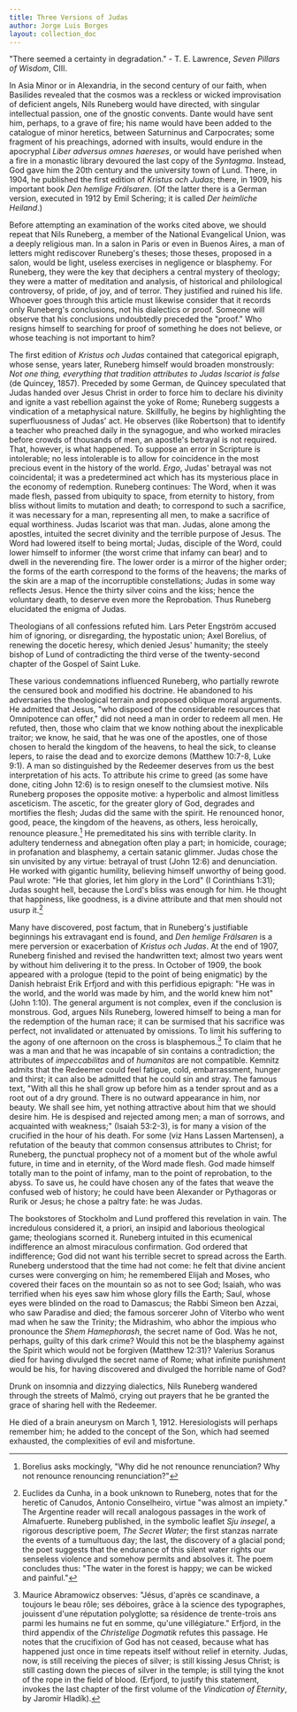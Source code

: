 ```yaml
---
title: Three Versions of Judas
author: Jorge Luis Borges
layout: collection_doc
---
```


"There seemed a certainty in degradation." - T. E. Lawrence, _Seven Pillars of Wisdom_, CIII.

In Asia Minor or in Alexandria, in the second century of our faith, when Basilides revealed that the cosmos was a reckless or wicked improvisation of deficient angels, Nils Runeberg would have directed, with singular intellectual passion, one of the gnostic convents. Dante would have sent him, perhaps, to a grave of fire; his name would have been added to the catalogue of minor heretics, between Saturninus and Carpocrates; some fragment of his preachings, adorned with insults, would endure in the apocryphal _Liber adversus omnes haereses_, or would have perished when a fire in a monastic library devoured the last copy of the _Syntagma_. Instead, God gave him the 20th century and the university town of Lund. There, in 1904, he published the first edition of _Kristus och Judas_; there, in 1909, his important book _Den hemlige Frälsaren_. (Of the latter there is a German version, executed in 1912 by Emil Schering; it is called _Der heimliche Heiland_.)

Before attempting an examination of the works cited above, we should repeat that Nils Runeberg, a member of the National Evangelical Union, was a deeply religious man. In a salon in Paris or even in Buenos Aires, a man of letters might rediscover Runeberg's theses; those theses, proposed in a salon, would be light, useless exercises in negligence or blasphemy. For Runeberg, they were the key that deciphers a central mystery of theology; they were a matter of meditation and analysis, of historical and philological controversy, of pride, of joy, and of terror. They justified and ruined his life. Whoever goes through this article must likewise consider that it records only Runeberg's conclusions, not his dialectics or proof. Someone will observe that his conclusions undoubtedly preceded the "proof." Who resigns himself to searching for proof of something he does not believe, or whose teaching is not important to him?

The first edition of _Kristus och Judas_ contained that categorical epigraph, whose sense, years later, Runeberg himself would broaden monstrously: _Not one thing, everything that tradition attributes to Judas Iscariot is false_ (de Quincey, 1857). Preceded by some German, de Quincey speculated that Judas handed over Jesus Christ in order to force him to declare his divinity and ignite a vast rebellion against the yoke of Rome; Runeberg suggests a vindication of a metaphysical nature. Skillfully, he begins by highlighting the superfluousness of Judas' act. He observes (like Robertson) that to identify a teacher who preached daily in the synagogue, and who worked miracles before crowds of thousands of men, an apostle's betrayal is not required. That, however, is what happened. To suppose an error in Scripture is intolerable; no less intolerable is to allow for coincidence in the most precious event in the history of the world. _Ergo_, Judas' betrayal was not coincidental; it was a predetermined act which has its mysterious place in the economy of redemption. Runeberg continues: The Word, when it was made flesh, passed from ubiquity to space, from eternity to history, from bliss without limits to mutation and death; to correspond to such a sacrifice, it was necessary for a man, representing all men, to make a sacrifice of equal worthiness. Judas Iscariot was that man. Judas, alone among the apostles, intuited the secret divinity and the terrible purpose of Jesus. The Word had lowered itself to being mortal; Judas, disciple of the Word, could lower himself to informer (the worst crime that infamy can bear) and to dwell in the neverending fire. The lower order is a mirror of the higher order; the forms of the earth correspond to the forms of the heavens; the marks of the skin are a map of the incorruptible constellations; Judas in some way reflects Jesus. Hence the thirty silver coins and the kiss; hence the voluntary death, to deserve even more the Reprobation. Thus Runeberg elucidated the enigma of Judas.

Theologians of all confessions refuted him. Lars Peter Engström accused him of ignoring, or disregarding, the hypostatic union; Axel Borelius, of renewing the docetic heresy, which denied Jesus' humanity; the steely bishop of Lund of contradicting the third verse of the twenty-second chapter of the Gospel of Saint Luke.

These various condemnations influenced Runeberg, who partially rewrote the censured book and modified his doctrine. He abandoned to his adversaries the theological terrain and proposed oblique moral arguments. He admitted that Jesus, "who disposed of the considerable resources that Omnipotence can offer," did not need a man in order to redeem all men. He refuted, then, those who claim that we know nothing about the inexplicable traitor; we know, he said, that he was one of the apostles, one of those chosen to herald the kingdom of the heavens, to heal the sick, to cleanse lepers, to raise the dead and to exorcize demons (Matthew 10:7-8, Luke 9:1). A man so distinguished by the Redeemer deserves from us the best interpretation of his acts. To attribute his crime to greed (as some have done, citing John 12:6) is to resign oneself to the clumsiest motive. Nils Runeberg proposes the opposite motive: a hyperbolic and almost limitless asceticism. The ascetic, for the greater glory of God, degrades and mortifies the flesh; Judas did the same with the spirit. He renounced honor, good, peace, the kingdom of the heavens, as others, less heroically, renounce pleasure.[^1] He premeditated his sins with terrible clarity. In adultery tenderness and abnegation often play a part; in homicide, courage; in profanation and blasphemy, a certain satanic glimmer. Judas chose the sin unvisited by any virtue: betrayal of trust (John 12:6) and denunciation. He worked with gigantic humility, believing himself unworthy of being good. Paul wrote: "He that glories, let him glory in the Lord" (I Corinthians 1:31); Judas sought hell, because the Lord's bliss was enough for him. He thought that happiness, like goodness, is a divine attribute and that men should not usurp it.[^2]

Many have discovered, post factum, that in Runeberg's justifiable beginnings his extravagant end is found, and _Den hemlige Frälsaren_ is a mere perversion or exacerbation of _Kristus och Judas_. At the end of 1907, Runeberg finished and revised the handwritten text; almost two years went by without him delivering it to the press. In October of 1909, the book appeared with a prologue (tepid to the point of being enigmatic) by the Danish hebraist Erik Erfjord and with this perfidious epigraph: "He was in the world, and the world was made by him, and the world knew him not" (John 1:10). The general argument is not complex, even if the conclusion is monstrous. God, argues Nils Runeberg, lowered himself to being a man for the redemption of the human race; it can be surmised that his sacrifice was perfect, not invalidated or attenuated by omissions. To limit his suffering to the agony of one afternoon on the cross is blasphemous.[^3] To claim that he was a man and that he was incapable of sin contains a contradiction; the attributes of _impeccabilitas_ and of _humanitas_ are not compatible. Kemnitz admits that the Redeemer could feel fatigue, cold, embarrassment, hunger and thirst; it can also be admitted that he could sin and stray. The famous text, "With all this he shall grow up before him as a tender sprout and as a root out of a dry ground. There is no outward appearance in him, nor beauty. We shall see him, yet nothing attractive about him that we should desire him. He is despised and rejected among men; a man of sorrows, and acquainted with weakness;" (Isaiah 53:2-3), is for many a vision of the crucified in the hour of his death. For some (viz Hans Lassen Martensen), a refutation of the beauty that common consensus attributes to Christ; for Runeberg, the punctual prophecy not of a moment but of the whole awful future, in time and in eternity, of the Word made flesh. God made himself totally man to the point of infamy, man to the point of reprobation, to the abyss. To save us, he could have chosen any of the fates that weave the confused web of history; he could have been Alexander or Pythagoras or Rurik or Jesus; he chose a paltry fate: he was Judas.

The bookstores of Stockholm and Lund proffered this revelation in vain. The incredulous considered it, a priori, an insipid and laborious theological game; theologians scorned it. Runeberg intuited in this ecumenical indifference an almost miraculous confirmation. God ordered that indifference; God did not want his terrible secret to spread across the Earth. Runeberg understood that the time had not come: he felt that divine ancient curses were converging on him; he remembered Elijah and Moses, who covered their faces on the mountain so as not to see God; Isaiah, who was terrified when his eyes saw him whose glory fills the Earth; Saul, whose eyes were blinded on the road to Damascus; the Rabbi Simeon ben Azzai, who saw Paradise and died; the famous sorcerer John of Viterbo who went mad when he saw the Trinity; the Midrashim, who abhor the impious who pronounce the _Shem Hamephorash_, the secret name of God. Was he not, perhaps, guilty of this dark crime? Would this not be the blasphemy against the Spirit which would not be forgiven (Matthew 12:31)? Valerius Soranus died for having divulged the secret name of Rome; what infinite punishment would be his, for having discovered and divulged the horrible name of God?

Drunk on insomnia and dizzying dialectics, Nils Runeberg wandered through the streets of Malmö, crying out prayers that he be granted the grace of sharing hell with the Redeemer.

He died of a brain aneurysm on March 1, 1912. Heresiologists will perhaps remember him; he added to the concept of the Son, which had seemed exhausted, the complexities of evil and misfortune.

[^1]: Borelius asks mockingly, "Why did he not renounce renunciation? Why not renounce renouncing renunciation?"
[^2]: Euclides da Cunha, in a book unknown to Runeberg, notes that for the heretic of Canudos, Antonio Conselheiro, virtue "was almost an impiety." The Argentine reader will recall analogous passages in the work of Almafuerte. Runeberg published, in the symbolic leaflet _Sju insegel_, a rigorous descriptive poem, _The Secret Water_; the first stanzas narrate the events of a tumultuous day; the last, the discovery of a glacial pond; the poet suggests that the endurance of this silent water rights our senseless violence and somehow permits and absolves it. The poem concludes thus: "The water in the forest is happy; we can be wicked and painful."
[^3]: Maurice Abramowicz observes: "Jésus, d'après ce scandinave, a toujours le beau rôle; ses déboires, grâce à la science des typographes, jouissent d'une réputation polyglotte; sa résidence de trente-trois ans parmi les humains ne fut en somme, qu'une villégiature." Erfjord, in the third appendix of the _Christelige Dogmatik_ refutes this passage. He notes that the crucifixion of God has not ceased, because what has happened just once in time repeats itself without relief in eternity. Judas, now, is still receiving the pieces of silver; is still kissing Jesus Christ; is still casting down the pieces of silver in the temple; is still tying the knot of the rope in the field of blood. (Erfjord, to justify this statement, invokes the last chapter of the first volume of the _Vindication of Eternity_, by Jaromir Hladík).
